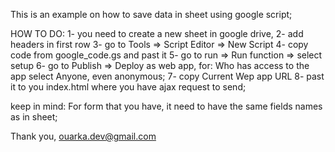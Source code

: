 This is an example on how to save data in sheet using google script; 

HOW TO DO: 
1- you need to create a new sheet in google drive, 
2- add headers in first row
3- go to Tools => Script Editor => New Script
4- copy code from google_code.gs and past it
5- go to run => Run function => select setup
6- go to Publish => Deploy as web app, 
  for: Who has access to the app select Anyone, even anonymous; 
7- copy Current Wep app URL
8- past it to you index.html where you have ajax request to send; 


keep in mind: For form that you have, it need to have the same fields names as in sheet; 

Thank you, 
ouarka.dev@gmail.com

